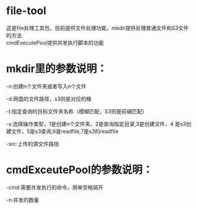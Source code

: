 # file-tool
这是file处理工具包，目前提供文件处理功能，mkdir提供处理普通文件和S3文件的方法  
cmdExecutePool提供并发执行脚本的功能  
# mkdir里的参数说明： 

-n:创建n个文件夹或者写入n个文件  

-d:网盘的文件路径，s3则是对应的桶  

-t:指定查询的目标文件夹名称（模糊匹配，S3则是前缀匹配） 

-s:选择操作类型，1是创建n个文件夹，2是查询指定目录,3是创建文件，4 是s3创建文件，5是s3查询,6是readfile,7是s3的readfile  

-src:上传的源文件路径  

# cmdExceutePool的参数说明： 

-cmd:需要并发执行的命令，用单空格隔开  

-n:并发的数量  
